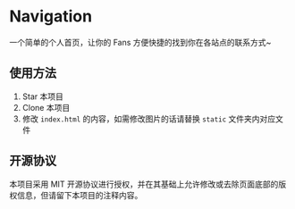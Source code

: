 ﻿# Navigation

一个简单的个人首页，让你的 Fans 方便快捷的找到你在各站点的联系方式~

## 使用方法

1. Star 本项目
2. Clone 本项目
3. 修改 `index.html` 的内容，如需修改图片的话请替换 `static` 文件夹内对应文件

## 开源协议

本项目采用 MIT 开源协议进行授权，并在其基础上允许修改或去除页面底部的版权信息，但请留下本项目的注释内容。
